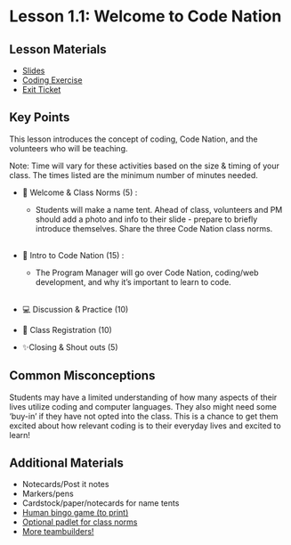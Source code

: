 # Lesson 1.1: Welcome to Code Nation

## Lesson Materials
- [Slides](https://docs.google.com/presentation/d/1O9CI3EtGRvCW1Lrsmh1IA0Ibu7kYNWWmBDo6vUxdOxU/edit?usp=sharing)
- [Coding Exercise](https://popcode.org/?snapshot=dc8e4c16-da31-41b1-beb0-7e7ba4155b90)
- [Exit Ticket](https://forms.gle/maHRBfZMZQPj2aJ48)

## Key Points
This lesson introduces the concept of coding, Code Nation, and the volunteers who will be teaching. 

Note: Time will vary for these activities based on the size & timing of your class. The times listed are the minimum number of minutes needed.

- 👋 Welcome & Class Norms (5) : 
    - Students will make a name tent. Ahead of class, volunteers and PM should add a photo and info to their slide - prepare to briefly introduce themselves. Share the three Code Nation class norms.<br><br>

- 👥 Intro to Code Nation (15) : 
    - The Program Manager will go over Code Nation, coding/web development, and why it’s important to learn to code.<br><br>

- 💻 Discussion & Practice (10)

- 📝 Class Registration (10)

- ✨Closing & Shout outs (5)


## Common Misconceptions
Students may have a limited understanding of how many aspects of their lives utilize coding and computer languages. They also might need some ‘buy-in’ if they have not opted into the class. This is a chance to get them excited about how relevant coding is to their everyday lives and excited to learn!

## Additional Materials
- Notecards/Post it notes
- Markers/pens
- Cardstock/paper/notecards for name tents
- [Human bingo game (to print)](https://docs.google.com/document/d/1gNvW01wSLtLrZjSp1-dRMVXfjW19pzsFuYKZV7L6tsw/edit?usp=sharing)
- [Optional padlet for class norms](https://codenation.padlet.org/cn/nipqv2jg60n21sll)
- [More teambuilders!](https://docs.google.com/presentation/d/1OQExI6xayhDnDzN2uUg2g9pNv68EukVfl5MKaYWPHzw/edit#slide=id.gf43128b5c6_2_747)
